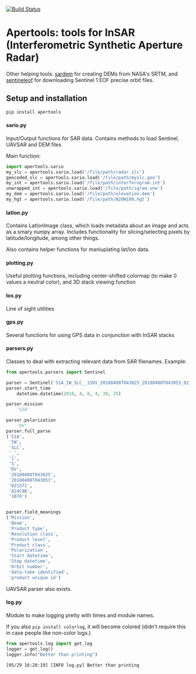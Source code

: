[![Build Status](https://travis-ci.org/scottstanie/apertools.svg?branch=master)](https://travis-ci.org/scottstanie/apertools)

# Apertools: tools for InSAR (Interferometric Synthetic Aperture Radar)


Other helping tools: [sardem](https://github.com/scottstanie/sardem) for creating DEMs from NASA's SRTM, and [sentineleof](https://github.com/scottstanie/sentineleof) for downloading Sentinel 1 EOF precise orbit files.


## Setup and installation

```bash
pip install apertools
```


#### sario.py

Input/Output functions for SAR data.
Contains methods to load Sentinel, UAVSAR and DEM files

Main function: 

```python
import apertools.sario
my_slc = apertools.sario.load('/file/path/radar.slc')
geocoded_slc = apertools.sario.load('/file/path/myslc.geo')
my_int = apertools.sario.load('/file/path/interferogram.int')
unwrapped_int = apertools.sario.load('/file/path/igram.unw')
my_dem = apertools.sario.load('/file/path/elevation.dem')
my_hgt = apertools.sario.load('/file/path/N20W100.hgt')
```

#### latlon.py
Contains LatlonImage class, which loads metadata about an image and acts as a smary numpy array.
Includes functionality for slicing/selecting pixels by latitude/longitude, among other things.

Also contains helper functions for maniuplating lat/lon data.

#### plotting.py
Useful plotting functions, including center-shifted colormap (to make 0 values a neutral color), and 3D stack viewing function


#### los.py
Line of sight utilities


#### gps.py
Several functions for using GPS data in conjunction with InSAR stacks


#### parsers.py

Classes to deal with extracting relevant data from SAR filenames.
Example:

```python
from apertools.parsers import Sentinel

parser = Sentinel('S1A_IW_SLC__1SDV_20180408T043025_20180408T043053_021371_024C9B_1B70.zip')
parser.start_time
    datetime.datetime(2018, 4, 8, 4, 30, 25)

parser.mission
    'S1A'

parser.polarization
    'DV'
parser.full_parse
('S1A',
 'IW',
 'SLC',
 '_',
 '1',
 'S',
 'DV',
 '20180408T043025',
 '20180408T043053',
 '021371',
 '024C9B',
 '1B70')


parser.field_meanings
('Mission',
 'Beam',
 'Product type',
 'Resolution class',
 'Product level',
 'Product class',
 'Polarization',
 'Start datetime',
 'Stop datetime',
 'Orbit number',
 'data-take identified',
 'product unique id')

```

UAVSAR parser also exists.


#### log.py

Module to make logging pretty with times and module names.

If you also `pip install colorlog`, it will become colored (didn't require this in case people like non-color logs.)

```python
from apertools.log import get_log
logger = get_log()
logger.info("Better than printing")
```

```
[05/29 16:28:19] [INFO log.py] Better than printing
```
